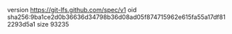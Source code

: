 version https://git-lfs.github.com/spec/v1
oid sha256:9ba1ce2d0b36636d34798b36d08ad05f874715962e615fa55a17df812293d5a1
size 93235
